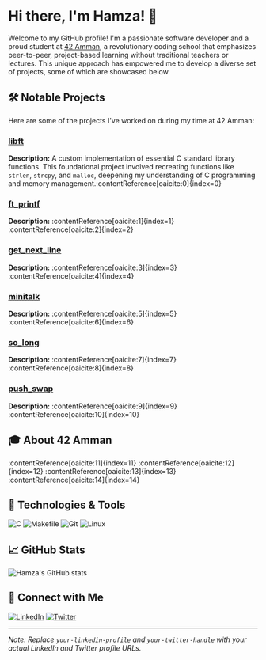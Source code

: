 # Hi there, I'm Hamza! 👋

Welcome to my GitHub profile! I'm a passionate software developer and a proud student at [42 Amman](https://www.42network.org/campus/42-amman/), a revolutionary coding school that emphasizes peer-to-peer, project-based learning without traditional teachers or lectures. This unique approach has empowered me to develop a diverse set of projects, some of which are showcased below.

## 🛠️ Notable Projects

Here are some of the projects I've worked on during my time at 42 Amman:

### [libft](https://github.com/hamza10755/libft)
**Description:** A custom implementation of essential C standard library functions. This foundational project involved recreating functions like `strlen`, `strcpy`, and `malloc`, deepening my understanding of C programming and memory management.&#8203;:contentReference[oaicite:0]{index=0}

### [ft_printf](https://github.com/hamza10755/ft_printf)
**Description:** :contentReference[oaicite:1]{index=1}&#8203;:contentReference[oaicite:2]{index=2}

### [get_next_line](https://github.com/hamza10755/get_next_line)
**Description:** :contentReference[oaicite:3]{index=3}&#8203;:contentReference[oaicite:4]{index=4}

### [minitalk](https://github.com/hamza10755/minitalk)
**Description:** :contentReference[oaicite:5]{index=5}&#8203;:contentReference[oaicite:6]{index=6}

### [so_long](https://github.com/hamza10755/so_long)
**Description:** :contentReference[oaicite:7]{index=7}&#8203;:contentReference[oaicite:8]{index=8}

### [push_swap](https://github.com/hamza10755/push_swap)
**Description:** :contentReference[oaicite:9]{index=9}&#8203;:contentReference[oaicite:10]{index=10}

## 🎓 About 42 Amman

:contentReference[oaicite:11]{index=11} :contentReference[oaicite:12]{index=12} :contentReference[oaicite:13]{index=13}&#8203;:contentReference[oaicite:14]{index=14}

## 🔧 Technologies & Tools

![C](https://img.shields.io/badge/-C-000?&logo=C)
![Makefile](https://img.shields.io/badge/-Makefile-000?&logo=Makefile)
![Git](https://img.shields.io/badge/-Git-000?&logo=Git)
![Linux](https://img.shields.io/badge/-Linux-000?&logo=Linux)

## 📈 GitHub Stats

![Hamza's GitHub stats](https://github-readme-stats.vercel.app/api?username=hamza10755&show_icons=true&theme=default)

## 🔗 Connect with Me

[![LinkedIn](https://img.shields.io/badge/-LinkedIn-000?&logo=LinkedIn)](https://www.linkedin.com/in/your-linkedin-profile)
[![Twitter](https://img.shields.io/badge/-Twitter-000?&logo=Twitter)](https://twitter.com/your-twitter-handle)

---

*Note: Replace `your-linkedin-profile` and `your-twitter-handle` with your actual LinkedIn and Twitter profile URLs.*

